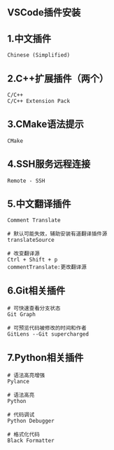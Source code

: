 ## VSCode插件安装



## 1.中文插件

```
Chinese (Simplified)
```

## 2.C++扩展插件（两个）

```
C/C++
C/C++ Extension Pack
```

## 3.CMake语法提示

```
CMake
```

## 4.SSH服务远程连接

```
Remote - SSH
```

## 5.中文翻译插件

```
Comment Translate
```

```
# 默认可能失效，辅助安装有道翻译插件源
translateSource

# 改变翻译源
Ctrl + Shift + p
commentTranslate:更改翻译源
```

## 6.Git相关插件

```
# 可快速查看分支状态
Git Graph 

# 可预览代码被修改的时间和作者
GitLens --Git supercharged
```

## 7.Python相关插件

```
# 语法高亮增强
Pylance 

# 语法高亮
Python 

# 代码调试
Python Debugger

# 格式化代码
Black Formatter
```

